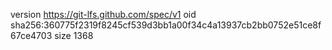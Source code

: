 version https://git-lfs.github.com/spec/v1
oid sha256:360775f2319f8245cf539d3bb1a00f34c4a13937cb2bb0752e51ce8f67ce4703
size 1368
